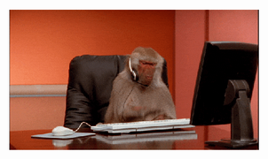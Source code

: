![](https://github.com/k50z-cal-y/k50z-cal-y/blob/main/Office%20Monkey%20GIF%20-%20Find%20%26%20Share%20on%20GIPHY.gif)
